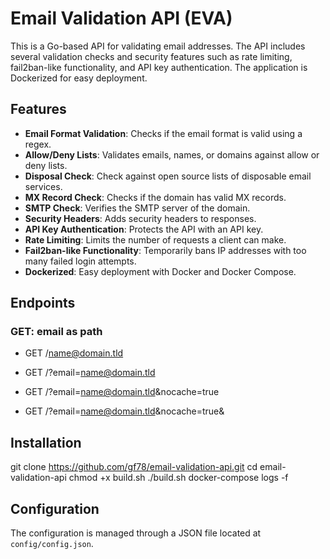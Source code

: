 # Email Validation API (EVA)

This is a Go-based API for validating email addresses. The API includes several validation checks and security features such as rate limiting, fail2ban-like functionality, and API key authentication. The application is Dockerized for easy deployment.

## Features

- **Email Format Validation**: Checks if the email format is valid using a regex.
- **Allow/Deny Lists**: Validates emails, names, or domains against allow or deny lists.
- **Disposal Check**: Check against open source lists of disposable email services.
- **MX Record Check**: Checks if the domain has valid MX records.
- **SMTP Check**: Verifies the SMTP server of the domain.
- **Security Headers**: Adds security headers to responses.
- **API Key Authentication**: Protects the API with an API key.
- **Rate Limiting**: Limits the number of requests a client can make.
- **Fail2ban-like Functionality**: Temporarily bans IP addresses with too many failed login attempts.
- **Dockerized**: Easy deployment with Docker and Docker Compose.

## Endpoints

### GET: email as path

- GET /<name@domain.tld>

- GET /?email=<name@domain.tld>
- GET /?email=<name@domain.tld>&nocache=true
- GET /?email=<name@domain.tld>&nocache=true&

## Installation

git clone https://github.com/gf78/email-validation-api.git
cd email-validation-api
chmod +x build.sh
./build.sh
docker-compose logs -f

## Configuration

The configuration is managed through a JSON file located at `config/config.json`.
